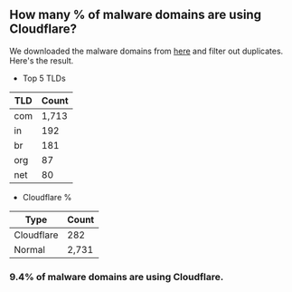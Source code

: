 ## How many % of malware domains are using Cloudflare?


We downloaded the malware domains from [here](https://urlhaus.abuse.ch) and filter out duplicates.
Here's the result.


[//]: # (start replacement)


- Top 5 TLDs

| TLD | Count |
| --- | --- |
| com | 1,713 |
| in | 192 |
| br | 181 |
| org | 87 |
| net | 80 |


- Cloudflare %

| Type | Count |
| --- | --- |
| Cloudflare | 282 |
| Normal | 2,731 |


### 9.4% of malware domains are using Cloudflare.